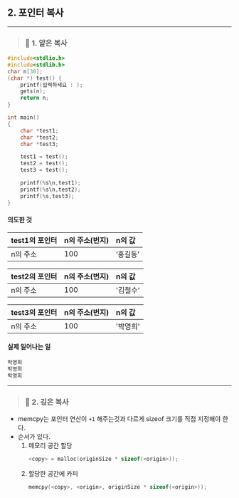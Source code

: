 ## 2. 포인터 복사

---

> ### 📄 1. 얕은 복사
```c
#include<stdlio.h> 
#include<stdlib.h> 
char n[30];
(char *) test() {
    printf(입력하세요 : );
    gets(n);
    return n;
}

int main()
{
    char *test1;
    char *test2;
    char *test3;

    test1 = test();
    test2 = test();
    test3 = test();

    printf(%s\n,test1);
    printf(%s\n,test2);
    printf(%s,test3);
}
```

#### 의도한 것
|test1의 포인터  |n의 주소(번지)    |n의 값|
|:--|:--|:--|
|n의 주소	    |100            |‘홍길동’|

|test2의 포인터  |n의 주소(번지)    |n의 값|
|:--|:--|:--|
|n의 주소	    |100            |'김철수'|

|test3의 포인터  |n의 주소(번지)    |n의 값|
|:--|:--|:--|
|n의 주소	    |100            |'박영희'|

#### 실제 일어나는 일
```bash
박영희
박영희
박영희
```

---

> ### 📄 2. 깊은 복사
* memcpy는 포인터 연산이 `+1` 해주는것과 다르게 sizeof 크기를 직접 지정해야 한다. 
* 순서가 있다.
    1. 메모리 공간 할당
        ```c
        <copy> = malloc(originSize * sizeof(<origin>));
        ```
    2. 할당한 공간에 카피 
        ```c
        memcpy(<copy>, <origin>, originSize * sizeof(<origin>));
        ```